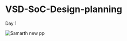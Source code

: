 # VSD-SoC-Design-planning
Day 1

![Samarth new pp](https://github.com/Samarthng/VSD-SoC-Design-planning/assets/170659984/45121bea-3395-46db-b8b8-d0af48f606e6)
